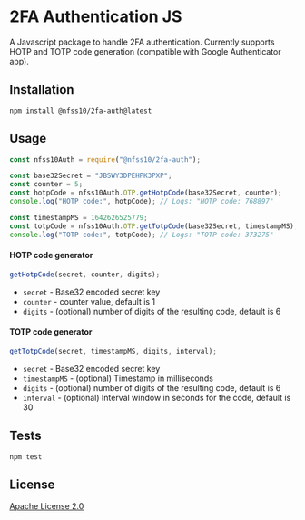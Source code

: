 # 2FA Authentication JS

A Javascript package to handle 2FA authentication. Currently supports HOTP and TOTP code generation (compatible with Google Authenticator app).

## Installation

```shell
npm install @nfss10/2fa-auth@latest
```

## Usage

```js
const nfss10Auth = require("@nfss10/2fa-auth");

const base32Secret = "JBSWY3DPEHPK3PXP";
const counter = 5;
const hotpCode = nfss10Auth.OTP.getHotpCode(base32Secret, counter);
console.log("HOTP code:", hotpCode); // Logs: "HOTP code: 768897"

const timestampMS = 1642626525779;
const totpCode = nfss10Auth.OTP.getTotpCode(base32Secret, timestampMS);
console.log("TOTP code:", totpCode); // Logs: "TOTP code: 373275"
```

#### HOTP code generator

```js
getHotpCode(secret, counter, digits);
```

-   `secret` - Base32 encoded secret key
-   `counter` - counter value, default is 1
-   `digits` - (optional) number of digits of the resulting code, default is 6

#### TOTP code generator

```js
getTotpCode(secret, timestampMS, digits, interval);
```

-   `secret` - Base32 encoded secret key
-   `timestampMS` - (optional) Timestamp in milliseconds
-   `digits` - (optional) number of digits of the resulting code, default is 6
-   `interval` - (optional) Interval window in seconds for the code, default is 30

## Tests

```shell
npm test
```

## License

[Apache License 2.0](LICENSE)
